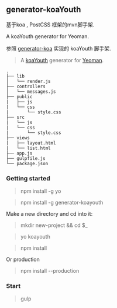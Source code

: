 ## generator-koaYouth
基于koa , PostCSS 框架的mvn脚手架.

A koaYouth generator for Yeoman.

参照 [generator-koa](http://koajs.com) 实现的 koaYouth 脚手架.
> A [koaYouth](https://github.com/SineLabo/youth.git) generator for [Yeoman](http://yeoman.io).

    .
    ├── lib
    │   └── render.js
    ├── controllers
    │   └── messages.js
    ├── public
    |   ├── js
    |   └── css
    |       └── style.css
    ├── src
    |   └── js
    |   └── css
    |       └── style.css
    ├── views
    |   ├── layout.html
    |   └── list.html
    ├── app.js
    ├── gulpfile.js
    └── package.json



### Getting started
> npm install -g yo

> npm install -g generator-koayouth

Make a new directory and cd into it:
> mkdir new-project && cd $_

> yo koayouth


> npm install

Or production
>npm install --production

### Start
> gulp
